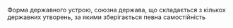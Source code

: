 Форма державного устрою, союзна держава, що складається з кількох державних утворень, за якими зберігається певна самостійність